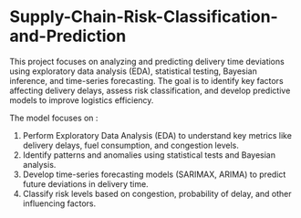 # Supply-Chain-Risk-Classification-and-Prediction
This project focuses on analyzing and predicting delivery time deviations using exploratory data analysis (EDA), statistical testing, Bayesian inference, and time-series forecasting. The goal is to identify key factors affecting delivery delays, assess risk classification, and develop predictive models to improve logistics efficiency.

The model focuses on :
1. Perform Exploratory Data Analysis (EDA) to understand key metrics like delivery delays, fuel consumption, and congestion levels.
2. Identify patterns and anomalies using statistical tests and Bayesian analysis.
3. Develop time-series forecasting models (SARIMAX, ARIMA) to predict future deviations in delivery time.
4. Classify risk levels based on congestion, probability of delay, and other influencing factors.

